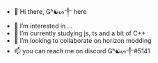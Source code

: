 - 👋 Hi there, Ǥʰ☯ᔕ༒ here
- 👀 I’m interested in ...
- 🌱 I’m currently studying js, ts and a bit of C++
- 💞️ I’m looking to collaborate on horizon modding
- 📫 you can reach me on discord Ǥʰ☯ᔕ༒#5141

<!---
qGhosTp/qGhosTp is a ✨ special ✨ repository because its `README.md` (this file) appears on your GitHub profile.
You can click the Preview link to take a look at your changes.
--->
